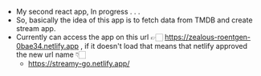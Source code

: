 - My second react app, In progress . . . 
- So, basically the idea of this app is to fetch data from TMDB and create stream app.
- Currently can access the app on this url 👉🏻 https://zealous-roentgen-0bae34.netlify.app , 
  if it doesn't load that means that netlify approved the new url name 👇🏻
  - https://streamy-go.netlify.app/


